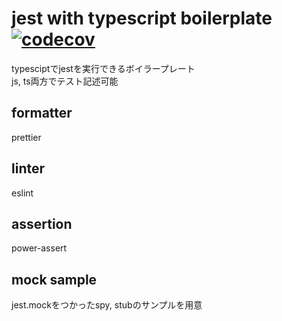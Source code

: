 # jest with typescript boilerplate [![codecov](https://codecov.io/gh/karuta0825/ts-jest-boilerplate/branch/master/graph/badge.svg)](https://codecov.io/gh/karuta0825/ts-jest-boilerplate)

  typesciptでjestを実行できるボイラープレート  
  js, ts両方でテスト記述可能

## formatter
 prettier

## linter
 eslint

## assertion
 power-assert

## mock sample
 jest.mockをつかったspy, stubのサンプルを用意
